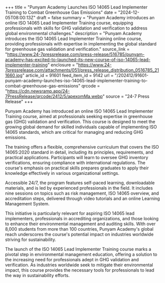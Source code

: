 +++
title = "Punyam Academy Launches ISO 14065 Lead Implementer Training to Combat Greenhouse Gas Emissions"
date = "2024-12-05T08:00:13Z"
draft = false
summary = "Punyam Academy introduces an online ISO 14065 Lead Implementer Training course, equipping professionals with skills for GHG validation and verification to address global environmental challenges."
description = "Punyam Academy introduces the ISO 14065 Lead Implementer Training online course, providing professionals with expertise in implementing the global standard for greenhouse gas validation and verification."
source_link = "https://www.24-7pressrelease.com/press-release/516785/punyam-academy-has-excited-to-launched-its-new-course-of-iso-14065-lead-implementer-training"
enclosure = "https://www.24-7pressrelease.com/attachments/051/press_release_distribution_0516785_211660.jpg"
article_id = 91601
feed_item_id = 9142
url = "/202412/91601-punyam-academy-launches-iso-14065-lead-implementer-training-to-combat-greenhouse-gas-emissions"
qrcode = "https://cdn.newsramp.app/24-7PressRelease/qrcode/2412/5/apexomMa.webp"
source = "24-7 Press Release"
+++

<p>Punyam Academy has introduced an online ISO 14065 Lead Implementer Training course, aimed at professionals seeking expertise in greenhouse gas (GHG) validation and verification. This course is designed to meet the growing global demand for skilled individuals capable of implementing ISO 14065 standards, which are critical for managing and reducing GHG emissions.</p><p>The training offers a flexible, comprehensive curriculum that covers the ISO 14065:2020 standard in detail, including its principles, requirements, and practical applications. Participants will learn to oversee GHG inventory verifications, ensuring compliance with international regulations. The course's emphasis on practical skills prepares graduates to apply their knowledge effectively in various organizational settings.</p><p>Accessible 24/7, the program features self-paced learning, downloadable materials, and is led by experienced professionals in the field. It includes nine sessions on topics such as risk management, ISO 14065 overview, and accreditation steps, delivered through video tutorials and an online Learning Management System.</p><p>This initiative is particularly relevant for aspiring ISO 14065 lead implementers, professionals in accrediting organizations, and those looking to enhance their environmental management and auditing skills. With over 8,000 students from more than 100 countries, Punyam Academy's global reach underscores the course's potential impact on industries worldwide striving for sustainability.</p><p>The launch of the ISO 14065 Lead Implementer Training course marks a pivotal step in environmental management education, offering a solution to the increasing need for professionals adept in GHG validation and verification. As industries worldwide seek to mitigate their environmental impact, this course provides the necessary tools for professionals to lead the way in sustainability efforts.</p>